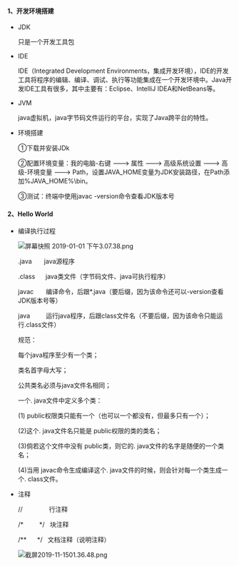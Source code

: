 #### 1、开发环境搭建

- JDK
  
  只是一个开发工具包

- IDE
  
  IDE（Integrated Development Environments，集成开发环境），IDE的开发工具将程序的编辑、编译、调试、执行等功能集成在一个开发环境中。Java开发IDE工具有很多，其中主要有：Eclipse、IntelliJ IDEA和NetBeans等。 

- JVM
  
  java虚拟机，java字节码文件运行的平台，实现了Java跨平台的特性。

- 环境搭建
  
  ①下载并安装JDk  
  
  ②配置环境变量：我的电脑-右键 ---> 属性 ---> 高级系统设置 ---> 高级-环境变量 ---> Path，设置JAVA_HOME变量为JDK安装路径，在Path添加%JAVA_HOME%\bin。
  
  ③测试：终端中使用javac -version命令查看JDK版本号

#### 2、Hello World

- 编译执行过程
  
  ![屏幕快照 2019-01-01 下午3.07.38.png](http://ww1.sinaimg.cn/large/006evuW4gy1g8y33udgaaj313606m0vm.jpg)
  
  .java       java源程序
  
  .class      java类文件（字节码文件、java可执行程序）
  
  javac       编译命令，后跟*.java（要后缀，因为该命令还可以-version查看JDK版本号等）
  
  java         运行java程序，后跟class文件名（不要后缀，因为该命令只能运行.class文件）
  
  规范：
  
  每个java程序至少有一个类；
  
  类名首字母大写；
  
  公共类名必须与java文件名相同；
  
  一个. java文件中定义多个类：
  
  (1) public权限类只能有一个（也可以一个都没有，但最多只有一个）；
  
  (2)这个. java文件名只能是 public权限的类的类名；
  
  (3)倘若这个文件中没有 public类，则它的. java文件的名字是随便的一个类名；
  
  (4)当用 javac命令生成编译这个. java文件的时候，则会针对每一个类生成一个. class文件。

- 注释
  
  //               行注释
  
  /*         */   块注释
  
  /**      */   文档注释（说明注释）
  
  ![截屏2019-11-1501.36.48.png](http://ww1.sinaimg.cn/large/006evuW4gy1g8y39r8t4aj31g60vk1a4.jpg)
